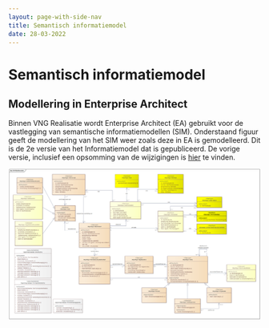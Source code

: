 ```yaml
---
layout: page-with-side-nav
title: Semantisch informatiemodel
date: 28-03-2022
---
```


# Semantisch informatiemodel

## Modellering in Enterprise Architect
Binnen VNG Realisatie wordt Enterprise Architect (EA) gebruikt voor de vastlegging van semantische informatiemodellen (SIM). Onderstaand figuur geeft de modellering van het SIM weer zoals deze in EA is gemodelleerd.
Dit is de 2e versie van het Informatiemodel dat is gepubliceerd. De vorige versie, inclusief een opsomming van de wijzigingen is [hier](./semantisch_model_v001.md) te vinden.

<img src="assets/SIM_Klantinteracties_V002.png" alt="SIM in Enterprise Architect" width="1000"/>


